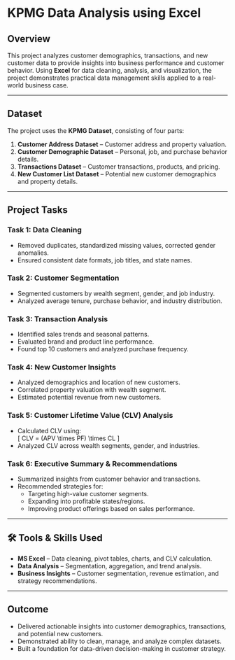# KPMG Data Analysis using Excel  

## Overview  
This project analyzes customer demographics, transactions, and new customer data to provide insights into business performance and customer behavior. Using **Excel** for data cleaning, analysis, and visualization, the project demonstrates practical data management skills applied to a real-world business case.  

---

## Dataset  
The project uses the **KPMG Dataset**, consisting of four parts:  

1. **Customer Address Dataset** – Customer address and property valuation.  
2. **Customer Demographic Dataset** – Personal, job, and purchase behavior details.  
3. **Transactions Dataset** – Customer transactions, products, and pricing.  
4. **New Customer List Dataset** – Potential new customer demographics and property details.  

---

## Project Tasks  

### **Task 1: Data Cleaning**  
- Removed duplicates, standardized missing values, corrected gender anomalies.  
- Ensured consistent date formats, job titles, and state names.  

### **Task 2: Customer Segmentation**  
- Segmented customers by wealth segment, gender, and job industry.  
- Analyzed average tenure, purchase behavior, and industry distribution.  

### **Task 3: Transaction Analysis**  
- Identified sales trends and seasonal patterns.  
- Evaluated brand and product line performance.  
- Found top 10 customers and analyzed purchase frequency.  

### **Task 4: New Customer Insights**  
- Analyzed demographics and location of new customers.  
- Correlated property valuation with wealth segment.  
- Estimated potential revenue from new customers.  

### **Task 5: Customer Lifetime Value (CLV) Analysis**  
- Calculated CLV using:  
  \[
  CLV = (APV \times PF) \times CL
  \]  
- Analyzed CLV across wealth segments, gender, and industries.  

### **Task 6: Executive Summary & Recommendations**  
- Summarized insights from customer behavior and transactions.  
- Recommended strategies for:  
  - Targeting high-value customer segments.  
  - Expanding into profitable states/regions.  
  - Improving product offerings based on sales performance.  

---

## 🛠 Tools & Skills Used  
- **MS Excel** – Data cleaning, pivot tables, charts, and CLV calculation.  
- **Data Analysis** – Segmentation, aggregation, and trend analysis.  
- **Business Insights** – Customer segmentation, revenue estimation, and strategy recommendations.  

---

## Outcome  
- Delivered actionable insights into customer demographics, transactions, and potential new customers.  
- Demonstrated ability to clean, manage, and analyze complex datasets.  
- Built a foundation for data-driven decision-making in customer strategy.  
